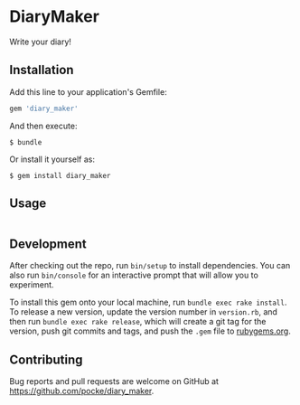 # DiaryMaker

Write your diary!

## Installation

Add this line to your application's Gemfile:

```ruby
gem 'diary_maker'
```

And then execute:

    $ bundle

Or install it yourself as:

    $ gem install diary_maker

## Usage

```bash
```

## Development

After checking out the repo, run `bin/setup` to install dependencies. You can also run `bin/console` for an interactive prompt that will allow you to experiment.

To install this gem onto your local machine, run `bundle exec rake install`. To release a new version, update the version number in `version.rb`, and then run `bundle exec rake release`, which will create a git tag for the version, push git commits and tags, and push the `.gem` file to [rubygems.org](https://rubygems.org).

## Contributing

Bug reports and pull requests are welcome on GitHub at https://github.com/pocke/diary_maker.


